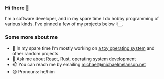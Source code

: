 ### Hi there 👋

I'm a software developer, and in my spare time I do hobby programming of various kinds. I've pinned a few of my projects below 👇🏻.

### Some more about me

- 🔭 In my spare time I’m mostly working on [a toy operating system](https://github.com/michaelmelanson/panda) and other random projects.
- 💬 Ask me about React, Rust, operating system development
- 📫 You can reach me by emailing michael@michaelmelanson.net
- 😄 Pronouns: he/him
<!--
- 👯 I’m looking to collaborate on ...
- 🤔 I’m looking for help with ...
- ⚡ Fun fact: ...
-->
